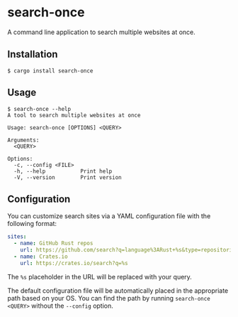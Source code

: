 # search-once

A command line application to search multiple websites at once.

## Installation

```console
$ cargo install search-once
```

## Usage

```console
$ search-once --help
A tool to search multiple websites at once

Usage: search-once [OPTIONS] <QUERY>

Arguments:
  <QUERY>

Options:
  -c, --config <FILE>
  -h, --help           Print help
  -V, --version        Print version
```

## Configuration

You can customize search sites via a YAML configuration file with the following format:

```yaml
sites:
  - name: GitHub Rust repos
    url: https://github.com/search?q=language%3ARust+%s&type=repositories
  - name: Crates.io
    url: https://crates.io/search?q=%s
```

The `%s` placeholder in the URL will be replaced with your query.

The default configuration file will be automatically placed in the appropriate path based on your OS. You can find the path by running `search-once <QUERY>` without the `--config` option.
